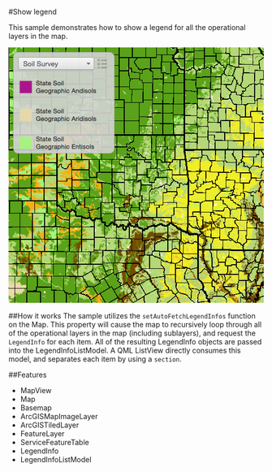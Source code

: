 #Show legend

This sample demonstrates how to show a legend for all the operational layers in the map.

![](screenshot.png)

##How it works
The sample utilizes the `setAutoFetchLegendInfos` function on the Map. This property will cause the map to recursively loop through all of the operational layers in the map (including sublayers), and request the `LegendInfo` for each item. All of the resulting LegendInfo objects are passed into the LegendInfoListModel. A QML ListView directly consumes this model, and separates each item by using a `section`.

##Features
- MapView
- Map
- Basemap
- ArcGISMapImageLayer
- ArcGISTiledLayer
- FeatureLayer
- ServiceFeatureTable
- LegendInfo
- LegendInfoListModel